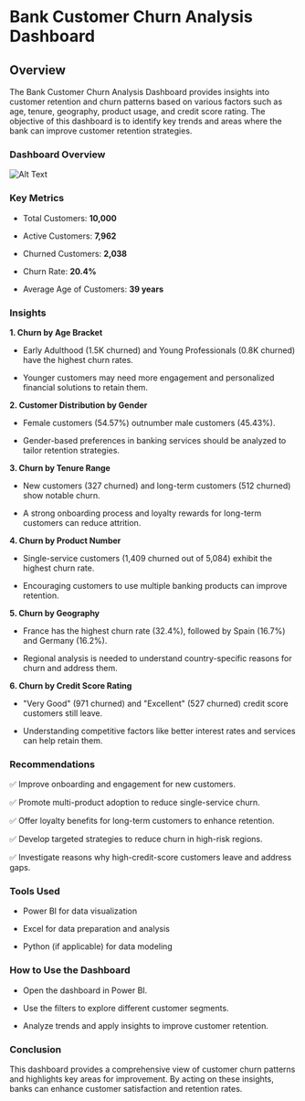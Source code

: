 # Bank Customer Churn Analysis Dashboard

## Overview

The Bank Customer Churn Analysis Dashboard provides insights into customer retention and churn patterns based on various factors such as age, tenure, geography, product usage, and credit score rating. The objective of this dashboard is to identify key trends and areas where the bank can improve customer retention strategies.

### Dashboard Overview
![Alt Text]()

### Key Metrics

 - Total Customers: **10,000**

 - Active Customers: **7,962**

 - Churned Customers: **2,038**

 - Churn Rate: **20.4%**

 - Average Age of Customers: **39 years**

### Insights

 **1. Churn by Age Bracket**

 - Early Adulthood (1.5K churned) and Young Professionals (0.8K churned) have the highest churn rates.

 - Younger customers may need more engagement and personalized financial solutions to retain them.

 **2. Customer Distribution by Gender**

 - Female customers (54.57%) outnumber male customers (45.43%).

 - Gender-based preferences in banking services should be analyzed to tailor retention strategies.

 **3. Churn by Tenure Range**

 - New customers (327 churned) and long-term customers (512 churned) show notable churn.

 - A strong onboarding process and loyalty rewards for long-term customers can reduce attrition.

 **4. Churn by Product Number** 

 - Single-service customers (1,409 churned out of 5,084) exhibit the highest churn rate.

 - Encouraging customers to use multiple banking products can improve retention.

 **5. Churn by Geography**

 - France has the highest churn rate (32.4%), followed by Spain (16.7%) and Germany (16.2%).

 - Regional analysis is needed to understand country-specific reasons for churn and address them.

 **6. Churn by Credit Score Rating**

 - "Very Good" (971 churned) and "Excellent" (527 churned) credit score customers still leave.

 - Understanding competitive factors like better interest rates and services can help retain them.

### Recommendations 
✅ Improve onboarding and engagement for new customers.

✅ Promote multi-product adoption to reduce single-service churn.

✅ Offer loyalty benefits for long-term customers to enhance retention.

✅ Develop targeted strategies to reduce churn in high-risk regions.

✅ Investigate reasons why high-credit-score customers leave and address gaps.

### Tools Used

 - Power BI for data visualization

 - Excel for data preparation and analysis

 - Python (if applicable) for data modeling

### How to Use the Dashboard

 - Open the dashboard in Power BI.

 - Use the filters to explore different customer segments.

 - Analyze trends and apply insights to improve customer retention.

### Conclusion

This dashboard provides a comprehensive view of customer churn patterns and highlights key areas for improvement. By acting on these insights, banks can enhance customer satisfaction and retention rates.
